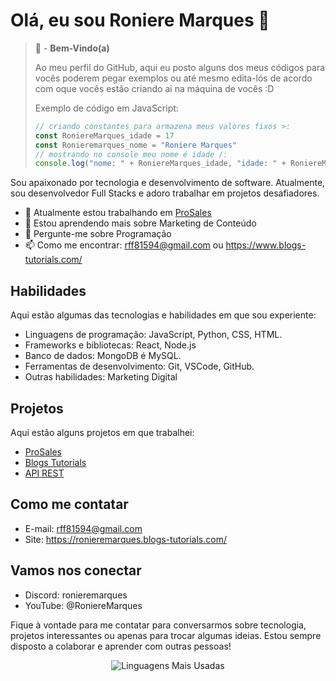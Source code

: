 # Olá, eu sou Roniere Marques 👋
> 🤗 - **Bem-Vindo(a)**
>
> Ao meu perfil do GitHub, aqui eu posto alguns dos meus códigos para vocês poderem pegar exemplos ou até mesmo edita-lós de acordo com oque vocês estão criando ai na máquina de vocês :D
>
> Exemplo de código em JavaScript:
>
> ```js
> // criando constantes para armazena meus valores fixos >:
> const RoniereMarques_idade = 17
> const Ronieremarques_nome = "Roniere Marques"
> // mostrando no console meu nome é idade /:
> console.log("nome: " + RoniereMarques_idade, "idade: " + RoniereMarques_idade)
> ```
Sou apaixonado por tecnologia e desenvolvimento de software. Atualmente, sou desenvolvedor Full Stacks e adoro trabalhar em projetos desafiadores.

- 🔭 Atualmente estou trabalhando em [ProSales](https://prosales.blogs-tutorials.com/)
- 🌱 Estou aprendendo mais sobre Marketing de Conteúdo
- 💬 Pergunte-me sobre Programação
- 📫 Como me encontrar: rff81594@gmail.com ou https://www.blogs-tutorials.com/

## Habilidades

Aqui estão algumas das tecnologias e habilidades em que sou experiente:

- Linguagens de programação: JavaScript, Python, CSS, HTML.
- Frameworks e bibliotecas: React, Node.js
- Banco de dados: MongoDB é MySQL.
- Ferramentas de desenvolvimento: Git, VSCode, GitHub.
- Outras habilidades: Marketing Digital

## Projetos

Aqui estão alguns projetos em que trabalhei:

- [ProSales](https://prosales.blogs-tutorials.com/)
- [Blogs Tutorials](https://www.blogs-tutorials.com/)
- [API REST](https://prosales.blogs-tutorials.com/)

## Como me contatar

- E-mail: rff81594@gmail.com
- Site: https://ronieremarques.blogs-tutorials.com/

## Vamos nos conectar

- Discord: ronieremarques
- YouTube: @RoniereMarques

Fique à vontade para me contatar para conversarmos sobre tecnologia, projetos interessantes ou apenas para trocar algumas ideias. Estou sempre disposto a colaborar e aprender com outras pessoas!
<div align="center">
  <img src="https://github-readme-stats.vercel.app/api/top-langs/?username=ronieremarques&layout=compact&theme=radical" alt="Linguagens Mais Usadas">
</div>
